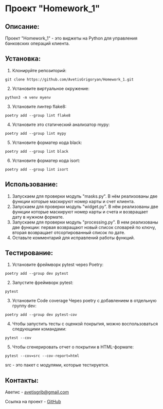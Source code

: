 # Проект "Homework_1"

## Описание:
Проект "Homework_1" - это виджеты на Python для управления банковских операций клиента. 

## Установка:
1. Клонируйте репозиторий:
```
git clone https://github.com/AvetisGrigoryan/Homework_1.git
```
2. Установите виртуальное окружение:
```
python3 -m venv myenv
```
3. Установите линтер flake8:
```
poetry add --group lint flake8
```
4. Установите  это статический анализатор mypy:
```
poetry add --group lint mypy
```
5. Установите форматер кода black:
```
poetry add --group lint black
```
6. Установите форматер кода isort:
```
poetry add --group lint isort
```
## Использование:
1. Запускаем для проверки модуль "masks.py". В нём реализованы две функции которые маскируют номер карты и счет клиента.
2. Запускаем для проверки модуль "widget.py". В нём реализованы две функции которые маскируют номер карты и счета и возвращает дату в нужном формате.
3. Запускаем для проверки модуль "processing.py". В нем реализованы две функции: первая возвращают новый список словарей по ключу, вторая возвращает отсортированный список по дате.
4. Оставьте комментарий для исправлений работы функций.

## Тестирование:
1. Установите фреймворк pytest через Poetry:
```
poetry add --group dev pytest
```
2. Запустите фреймворк pytest:
```
pytest
```
3. Установите Code coverage Через poetry с добавлением в отдельную группу dev:
```
poetry add --group dev pytest-cov
```
4. Чтобы запустить тесты с оценкой покрытия, можно воспользоваться следующими командами:
```
pytest --cov 
```
5. Чтобы сгенерировать отчет о покрытии в HTML-формате:
```
pytest --cov=src --cov-report=html
```
src - это пакет c модулями, которые тестируется.


## Контакты:
Аветис - avetisgrib@gmail.com

Ссылка на проект - [GitHub](https://github.com/AvetisGrigoryan/Homework_1.git)
